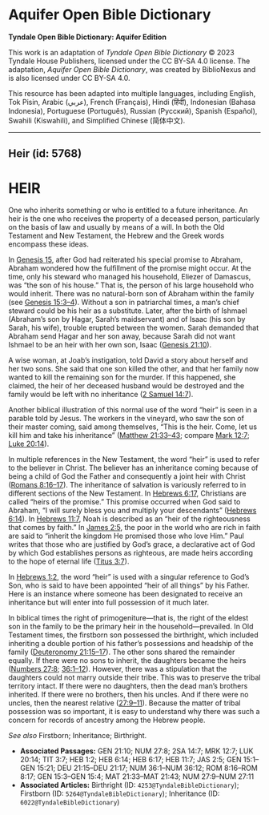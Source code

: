 # Aquifer Open Bible Dictionary

**Tyndale Open Bible Dictionary: Aquifer Edition**

This work is an adaptation of *Tyndale Open Bible Dictionary* © 2023 Tyndale House Publishers, licensed under the CC BY\-SA 4\.0 license. The adaptation, *Aquifer Open Bible Dictionary*, was created by BiblioNexus and is also licensed under CC BY\-SA 4\.0\.

This resource has been adapted into multiple languages, including English, Tok Pisin, Arabic (عربي), French (Français), Hindi (हिंदी), Indonesian (Bahasa Indonesia), Portuguese (Português), Russian (Русский), Spanish (Español), Swahili (Kiswahili), and Simplified Chinese (简体中文).



--------------------------------

## Heir (id: 5768)

HEIR
====

One who inherits something or who is entitled to a future inheritance. An heir is the one who receives the property of a deceased person, particularly on the basis of law and usually by means of a will. In both the Old Testament and New Testament, the Hebrew and the Greek words encompass these ideas.

In [Genesis 15](https://ref.ly/Gen15:1-Gen15:21), after God had reiterated his special promise to Abraham, Abraham wondered how the fulfillment of the promise might occur. At the time, only his steward who managed his household, Eliezer of Damascus, was “the son of his house.” That is, the person of his large household who would inherit. There was no natural\-born son of Abraham within the family (see [Genesis 15:3–4](https://ref.ly/Gen15:3-Gen15:4)). Without a son in patriarchal times, a man’s chief steward could be his heir as a substitute. Later, after the birth of Ishmael (Abraham’s son by Hagar, Sarah’s maidservant) and of Isaac (his son by Sarah, his wife), trouble erupted between the women. Sarah demanded that Abraham send Hagar and her son away, because Sarah did not want Ishmael to be an heir with her own son, Isaac ([Genesis 21:10](https://ref.ly/Gen21:10)).

A wise woman, at Joab’s instigation, told David a story about herself and her two sons. She said that one son killed the other, and that her family now wanted to kill the remaining son for the murder. If this happened, she claimed, the heir of her deceased husband would be destroyed and the family would be left with no inheritance ([2 Samuel 14:7](https://ref.ly/2Sam14:7)).

Another biblical illustration of this normal use of the word “heir” is seen in a parable told by Jesus. The workers in the vineyard, who saw the son of their master coming, said among themselves, “This is the heir. Come, let us kill him and take his inheritance” ([Matthew 21:33–43](https://ref.ly/Matt21:33-Matt21:43); compare [Mark 12:7](https://ref.ly/Mark12:7); [Luke 20:14](https://ref.ly/Luke20:14)).

In multiple references in the New Testament, the word “heir” is used to refer to the believer in Christ. The believer has an inheritance coming because of being a child of God the Father and consequently a joint heir with Christ ([Romans 8:16–17](https://ref.ly/Rom8:16-Rom8:17)). The inheritance of salvation is variously referred to in different sections of the New Testament. In [Hebrews 6:17](https://ref.ly/Heb6:17), Christians are called “heirs of the promise.” This promise occurred when God said to Abraham, “I will surely bless you and multiply your descendants” ([Hebrews 6:14](https://ref.ly/Heb6:14)). In [Hebrews 11:7](https://ref.ly/Heb11:7), Noah is described as an “heir of the righteousness that comes by faith.” In [James 2:5](https://ref.ly/Jas2:5), the poor in the world who are rich in faith are said to “inherit the kingdom He promised those who love Him.” Paul writes that those who are justified by God’s grace, a declarative act of God by which God establishes persons as righteous, are made heirs according to the hope of eternal life ([Titus 3:7](https://ref.ly/Titus3:7)).

In [Hebrews 1:2](https://ref.ly/Heb1:2), the word “heir” is used with a singular reference to God’s Son, who is said to have been appointed “heir of all things” by his Father. Here is an instance where someone has been designated to receive an inheritance but will enter into full possession of it much later.

In biblical times the right of primogeniture—that is, the right of the eldest son in the family to be the primary heir in the household—prevailed. In Old Testament times, the firstborn son possessed the birthright, which included inheriting a double portion of his father’s possessions and headship of the family ([Deuteronomy 21:15–17](https://ref.ly/Deut21:15-Deut21:17)). The other sons shared the remainder equally. If there were no sons to inherit, the daughters became the heirs ([Numbers 27:8](https://ref.ly/Num27:8); [36:1–12](https://ref.ly/Num36:1-Num36:12)). However, there was a stipulation that the daughters could not marry outside their tribe. This was to preserve the tribal territory intact. If there were no daughters, then the dead man’s brothers inherited. If there were no brothers, then his uncles. And if there were no uncles, then the nearest relative ([27:9–11](https://ref.ly/Num27:9-Num27:11)). Because the matter of tribal possession was so important, it is easy to understand why there was such a concern for records of ancestry among the Hebrew people.

*See also* Firstborn; Inheritance; Birthright.

* **Associated Passages:** GEN 21:10; NUM 27:8; 2SA 14:7; MRK 12:7; LUK 20:14; TIT 3:7; HEB 1:2; HEB 6:14; HEB 6:17; HEB 11:7; JAS 2:5; GEN 15:1–GEN 15:21; DEU 21:15–DEU 21:17; NUM 36:1–NUM 36:12; ROM 8:16–ROM 8:17; GEN 15:3–GEN 15:4; MAT 21:33–MAT 21:43; NUM 27:9–NUM 27:11
* **Associated Articles:** Birthright (ID: `4253@TyndaleBibleDictionary`); Firstborn (ID: `5264@TyndaleBibleDictionary`); Inheritance (ID: `6022@TyndaleBibleDictionary`)

